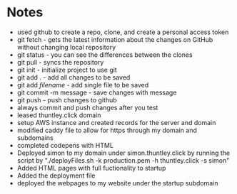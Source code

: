 # Notes
* used github to create a repo, clone, and create a personal access token
* git fetch - gets the latest information about the changes on GitHub without changing local repository
* git status - you can see the differences between the clones
* git pull - syncs the repository
* git init - initialize project to use git
* git add . - add all changes to be saved
* git add *filename* - add single file to be saved
* git commit -m message - save changes with message
* git push - push changes to github
* always commit and push changes after you test
* leased thuntley.click domain
* setup AWS instance and created records for the server and domain
* modified caddy file to allow for https through my domain and subdomains
* completed codepens with HTML
* Deployed simon to my domain under simon.thuntley.click by running the script by "./deployFiles.sh -k production.pem -h thuntley.click -s simon"
* Added HTML pages with full fuctionality to startup
* Added the deployment file
* deployed the webpages to my website under the startup subdomain